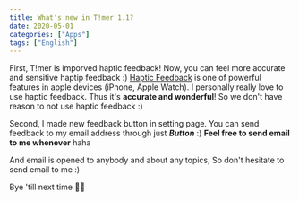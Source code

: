 ```yaml
---
title: What's new in T!mer 1.1?
date: 2020-05-01
categories: ["Apps"]
tags: ["English"]
---
```


First, T!mer is imporved haptic feedback! Now, you can feel more accurate and sensitive haptip feedback :)
[Haptic Feedback](https://developer.apple.com/design/human-interface-guidelines/ios/user-interaction/haptics/) is one of powerful features in apple devices (iPhone, Apple Watch). I personally really love to use haptic feedback. Thus it's **accurate and wonderful**! So we don't have reason to not use haptic feedback :)

Second, I made new feedback button in setting page.
You can send feedback to my email address through just ***Button*** :)
**Feel free to send email to me whenever** haha

And email is opened to anybody and about any topics, So don't hesitate to send email to me :)

Bye 'till next time 👍🏻
